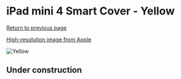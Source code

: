 # iPad mini 4 Smart Cover - Yellow

[Return to previous page](/ipad_mini4)

[High-resolution image from Apple](https://store.storeimages.cdn-apple.com/8756/as-images.apple.com/is/MM2X2?wid=4500&hei=4500&fmt=png)

<div style="width: 512px"><img src="/almost_uncompressed/MM2X2.webp" alt="Yellow"></div>

## Under construction
